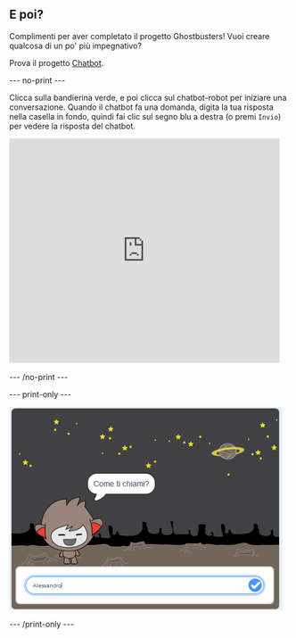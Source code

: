 ## E poi?

Complimenti per aver completato il progetto Ghostbusters! Vuoi creare qualcosa di un po' più impegnativo?

Prova il progetto [Chatbot](https://projects.raspberrypi.org/en/projects/chatbot?utm_source=pathway&utm_medium=whatnext&utm_campaign=projects).

\--- no-print \---

Clicca sulla bandierina verde, e poi clicca sul chatbot-robot per iniziare una conversazione. Quando il chatbot fa una domanda, digita la tua risposta nella casella in fondo, quindi fai clic sul segno blu a destra (o premi `Invio`) per vedere la risposta del chatbot.

<div class="scratch-preview">
  <iframe allowtransparency="true" width="485" height="402" src="https://scratch.mit.edu/projects/embed/248864190/?autostart=false" 
  frameborder="0" scrolling="no"></iframe>
</div>

\--- /no-print \---

\--- print-only \---

![progetto completo](images/chatbot-preview.png)

\--- /print-only \---